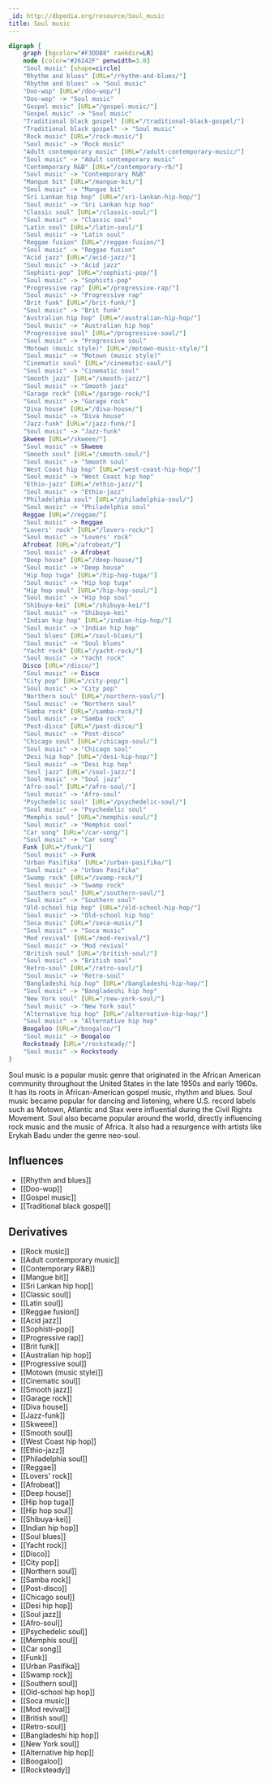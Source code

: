 ```yaml
---
_id: http://dbpedia.org/resource/Soul_music
title: Soul music
---
```


```dot
digraph {
	graph [bgcolor="#F3DDB8" rankdir=LR]
	node [color="#26242F" penwidth=3.0]
	"Soul music" [shape=circle]
	"Rhythm and blues" [URL="/rhythm-and-blues/"]
	"Rhythm and blues" -> "Soul music"
	"Doo-wop" [URL="/doo-wop/"]
	"Doo-wop" -> "Soul music"
	"Gospel music" [URL="/gospel-music/"]
	"Gospel music" -> "Soul music"
	"Traditional black gospel" [URL="/traditional-black-gospel/"]
	"Traditional black gospel" -> "Soul music"
	"Rock music" [URL="/rock-music/"]
	"Soul music" -> "Rock music"
	"Adult contemporary music" [URL="/adult-contemporary-music/"]
	"Soul music" -> "Adult contemporary music"
	"Contemporary R&B" [URL="/contemporary-rb/"]
	"Soul music" -> "Contemporary R&B"
	"Mangue bit" [URL="/mangue-bit/"]
	"Soul music" -> "Mangue bit"
	"Sri Lankan hip hop" [URL="/sri-lankan-hip-hop/"]
	"Soul music" -> "Sri Lankan hip hop"
	"Classic soul" [URL="/classic-soul/"]
	"Soul music" -> "Classic soul"
	"Latin soul" [URL="/latin-soul/"]
	"Soul music" -> "Latin soul"
	"Reggae fusion" [URL="/reggae-fusion/"]
	"Soul music" -> "Reggae fusion"
	"Acid jazz" [URL="/acid-jazz/"]
	"Soul music" -> "Acid jazz"
	"Sophisti-pop" [URL="/sophisti-pop/"]
	"Soul music" -> "Sophisti-pop"
	"Progressive rap" [URL="/progressive-rap/"]
	"Soul music" -> "Progressive rap"
	"Brit funk" [URL="/brit-funk/"]
	"Soul music" -> "Brit funk"
	"Australian hip hop" [URL="/australian-hip-hop/"]
	"Soul music" -> "Australian hip hop"
	"Progressive soul" [URL="/progressive-soul/"]
	"Soul music" -> "Progressive soul"
	"Motown (music style)" [URL="/motown-music-style/"]
	"Soul music" -> "Motown (music style)"
	"Cinematic soul" [URL="/cinematic-soul/"]
	"Soul music" -> "Cinematic soul"
	"Smooth jazz" [URL="/smooth-jazz/"]
	"Soul music" -> "Smooth jazz"
	"Garage rock" [URL="/garage-rock/"]
	"Soul music" -> "Garage rock"
	"Diva house" [URL="/diva-house/"]
	"Soul music" -> "Diva house"
	"Jazz-funk" [URL="/jazz-funk/"]
	"Soul music" -> "Jazz-funk"
	Skweee [URL="/skweee/"]
	"Soul music" -> Skweee
	"Smooth soul" [URL="/smooth-soul/"]
	"Soul music" -> "Smooth soul"
	"West Coast hip hop" [URL="/west-coast-hip-hop/"]
	"Soul music" -> "West Coast hip hop"
	"Ethio-jazz" [URL="/ethio-jazz/"]
	"Soul music" -> "Ethio-jazz"
	"Philadelphia soul" [URL="/philadelphia-soul/"]
	"Soul music" -> "Philadelphia soul"
	Reggae [URL="/reggae/"]
	"Soul music" -> Reggae
	"Lovers' rock" [URL="/lovers-rock/"]
	"Soul music" -> "Lovers' rock"
	Afrobeat [URL="/afrobeat/"]
	"Soul music" -> Afrobeat
	"Deep house" [URL="/deep-house/"]
	"Soul music" -> "Deep house"
	"Hip hop tuga" [URL="/hip-hop-tuga/"]
	"Soul music" -> "Hip hop tuga"
	"Hip hop soul" [URL="/hip-hop-soul/"]
	"Soul music" -> "Hip hop soul"
	"Shibuya-kei" [URL="/shibuya-kei/"]
	"Soul music" -> "Shibuya-kei"
	"Indian hip hop" [URL="/indian-hip-hop/"]
	"Soul music" -> "Indian hip hop"
	"Soul blues" [URL="/soul-blues/"]
	"Soul music" -> "Soul blues"
	"Yacht rock" [URL="/yacht-rock/"]
	"Soul music" -> "Yacht rock"
	Disco [URL="/disco/"]
	"Soul music" -> Disco
	"City pop" [URL="/city-pop/"]
	"Soul music" -> "City pop"
	"Northern soul" [URL="/northern-soul/"]
	"Soul music" -> "Northern soul"
	"Samba rock" [URL="/samba-rock/"]
	"Soul music" -> "Samba rock"
	"Post-disco" [URL="/post-disco/"]
	"Soul music" -> "Post-disco"
	"Chicago soul" [URL="/chicago-soul/"]
	"Soul music" -> "Chicago soul"
	"Desi hip hop" [URL="/desi-hip-hop/"]
	"Soul music" -> "Desi hip hop"
	"Soul jazz" [URL="/soul-jazz/"]
	"Soul music" -> "Soul jazz"
	"Afro-soul" [URL="/afro-soul/"]
	"Soul music" -> "Afro-soul"
	"Psychedelic soul" [URL="/psychedelic-soul/"]
	"Soul music" -> "Psychedelic soul"
	"Memphis soul" [URL="/memphis-soul/"]
	"Soul music" -> "Memphis soul"
	"Car song" [URL="/car-song/"]
	"Soul music" -> "Car song"
	Funk [URL="/funk/"]
	"Soul music" -> Funk
	"Urban Pasifika" [URL="/urban-pasifika/"]
	"Soul music" -> "Urban Pasifika"
	"Swamp rock" [URL="/swamp-rock/"]
	"Soul music" -> "Swamp rock"
	"Southern soul" [URL="/southern-soul/"]
	"Soul music" -> "Southern soul"
	"Old-school hip hop" [URL="/old-school-hip-hop/"]
	"Soul music" -> "Old-school hip hop"
	"Soca music" [URL="/soca-music/"]
	"Soul music" -> "Soca music"
	"Mod revival" [URL="/mod-revival/"]
	"Soul music" -> "Mod revival"
	"British soul" [URL="/british-soul/"]
	"Soul music" -> "British soul"
	"Retro-soul" [URL="/retro-soul/"]
	"Soul music" -> "Retro-soul"
	"Bangladeshi hip hop" [URL="/bangladeshi-hip-hop/"]
	"Soul music" -> "Bangladeshi hip hop"
	"New York soul" [URL="/new-york-soul/"]
	"Soul music" -> "New York soul"
	"Alternative hip hop" [URL="/alternative-hip-hop/"]
	"Soul music" -> "Alternative hip hop"
	Boogaloo [URL="/boogaloo/"]
	"Soul music" -> Boogaloo
	Rocksteady [URL="/rocksteady/"]
	"Soul music" -> Rocksteady
}
```

Soul music is a popular music genre that originated in the African American community throughout the United States in the late 1950s and early 1960s. It has its roots in African-American gospel music, rhythm and blues. Soul music became popular for dancing and listening, where U.S. record labels such as Motown, Atlantic and Stax were influential during the Civil Rights Movement. Soul also became popular around the world, directly influencing rock music and the music of Africa. It also had a resurgence with artists like Erykah Badu under the genre neo-soul.

## Influences

- [[Rhythm and blues]]
- [[Doo-wop]]
- [[Gospel music]]
- [[Traditional black gospel]]

## Derivatives

- [[Rock music]]
- [[Adult contemporary music]]
- [[Contemporary R&B]]
- [[Mangue bit]]
- [[Sri Lankan hip hop]]
- [[Classic soul]]
- [[Latin soul]]
- [[Reggae fusion]]
- [[Acid jazz]]
- [[Sophisti-pop]]
- [[Progressive rap]]
- [[Brit funk]]
- [[Australian hip hop]]
- [[Progressive soul]]
- [[Motown (music style)]]
- [[Cinematic soul]]
- [[Smooth jazz]]
- [[Garage rock]]
- [[Diva house]]
- [[Jazz-funk]]
- [[Skweee]]
- [[Smooth soul]]
- [[West Coast hip hop]]
- [[Ethio-jazz]]
- [[Philadelphia soul]]
- [[Reggae]]
- [[Lovers' rock]]
- [[Afrobeat]]
- [[Deep house]]
- [[Hip hop tuga]]
- [[Hip hop soul]]
- [[Shibuya-kei]]
- [[Indian hip hop]]
- [[Soul blues]]
- [[Yacht rock]]
- [[Disco]]
- [[City pop]]
- [[Northern soul]]
- [[Samba rock]]
- [[Post-disco]]
- [[Chicago soul]]
- [[Desi hip hop]]
- [[Soul jazz]]
- [[Afro-soul]]
- [[Psychedelic soul]]
- [[Memphis soul]]
- [[Car song]]
- [[Funk]]
- [[Urban Pasifika]]
- [[Swamp rock]]
- [[Southern soul]]
- [[Old-school hip hop]]
- [[Soca music]]
- [[Mod revival]]
- [[British soul]]
- [[Retro-soul]]
- [[Bangladeshi hip hop]]
- [[New York soul]]
- [[Alternative hip hop]]
- [[Boogaloo]]
- [[Rocksteady]]
